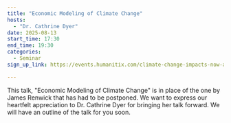 ```yaml
---
title: "Economic Modeling of Climate Change"
hosts:
  - "Dr. Cathrine Dyer"
date: 2025-08-13
start_time: 17:30
end_time: 19:30
categories:
  - Seminar 
sign_up_link: https://events.humanitix.com/climate-change-impacts-now-and-over-coming-decades/tickets 

---
```


This talk, "Economic Modeling of Climate Change" is in place of the one by James Renwick that has had to be postponed. We want to express our heartfelt appreciation to Dr. Cathrine Dyer for bringing her talk forward. We will have an outline of the talk for you soon.



